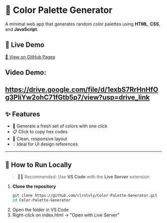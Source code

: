 # 🎨 Color Palette Generator

A minimal web app that generates random color palettes using **HTML**, **CSS**, and **JavaScript**.
## 🔗 Live Demo  
[🔗 View on GitHub Pages](https://clrnlvly.github.io/Color-Palette-Generator/)

## Video Demo:
https://drive.google.com/file/d/1exbS7RrHnHfOg3PIiYw2ohC71fGtb5p7/view?usp=drive_link
---

## ✨ Features

- 🎲 Generate a fresh set of colors with one click
- 📋 Click to copy hex codes
- 🎨 Clean, responsive layout
- 💡 Ideal for UI design references

---

## 🚀 How to Run Locally

> 🧑‍💻 Recommended: Use **VS Code** with the **Live Server** extension

1. **Clone the repository**
   ```bash
   git clone https://github.com/clrnlvly/Color-Palette-Generator.git
   cd Color-Palette-Generator
2. Open the folder in VS Code
3. Right-click on index.html → "Open with Live Server"
